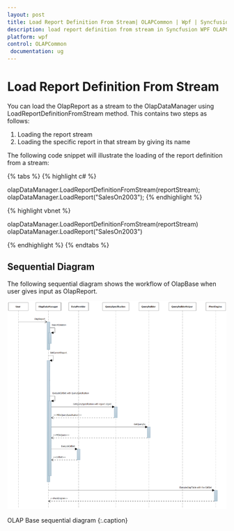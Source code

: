 ```yaml
---
layout: post
title: Load Report Definition From Stream| OLAPCommon | Wpf | Syncfusion
description: load report definition from stream in Syncfusion WPF OLAPCommon control, its elements and more details.
platform: wpf
control: OLAPCommon
 documentation: ug
---
```


# Load Report Definition From Stream



You can load the OlapReport as a stream to the OlapDataManager using LoadReportDefinitionFromStream method. This contains two steps as follows:

1. Loading the report stream 
2. Loading the specific report in that stream by giving its name

The following code snippet will illustrate the loading of the report definition from a stream:


{% tabs %}
{% highlight c# %}

olapDataManager.LoadReportDefinitionFromStream(reportStream);
olapDataManager.LoadReport("SalesOn2003");
{% endhighlight  %}


{% highlight vbnet %}

olapDataManager.LoadReportDefinitionFromStream(reportStream)
olapDataManager.LoadReport("SalesOn2003")

{% endhighlight  %}
{% endtabs %}

## Sequential Diagram

The following sequential diagram shows the workflow of OlapBase when user gives input as OlapReport.

![LoadReportDefinitionFromStream_img1](LoadReportDefinitionFromStream_images/LoadReportDefinitionFromStream_img1.png)





OLAP Base sequential diagram
{:.caption}



